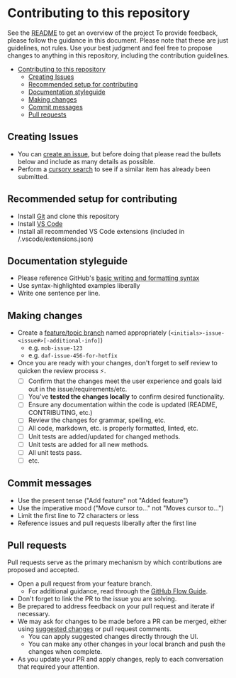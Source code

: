 # Contributing to this repository

See the [README](README.md) to get an overview of the project
To provide feedback, please follow the guidance in this document.
Please note that these are just guidelines, not rules.
Use your best judgment and feel free to propose changes to anything in this repository, including the contribution guidelines.

- [Contributing to this repository](#contributing-to-this-repository)
  - [Creating Issues](#creating-issues)
  - [Recommended setup for contributing](#recommended-setup-for-contributing)
  - [Documentation styleguide](#documentation-styleguide)
  - [Making changes](#making-changes)
  - [Commit messages](#commit-messages)
  - [Pull requests](#pull-requests)

## Creating Issues

- You can [create an issue][gh-issues-new], but before doing that please read the bullets below and include as many details as possible.
- Perform a [cursory search][gh-issues-search] to see if a similar item has already been submitted.

## Recommended setup for contributing

- Install [Git][git] and clone this repository
- Install [VS Code][vscode]
- Install all recommended VS Code extensions (included in /.vscode/extensions.json)

## Documentation styleguide

- Please reference GitHub's [basic writing and formatting syntax][gh-md-syntax-guidance]
- Use syntax-highlighted examples liberally
- Write one sentence per line.

## Making changes

- Create a [feature/topic branch][topic-branch] named appropriately (`<initials>-issue-<issue#>[-additional-info]`)
  - e.g. `mob-issue-123`
  - e.g. `daf-issue-456-for-hotfix`
- Once you are ready with your changes, don't forget to self review to quicken the review process :zap:.
  - [ ] Confirm that the changes meet the user experience and goals laid out in the issue/requirements/etc.
  - [ ] You've **tested the changes locally** to confirm desired functionality.
  - [ ] Ensure any documentation within the code is updated (README, CONTRIBUTING, etc.)
  - [ ] Review the changes for grammar, spelling, etc.
  - [ ] All code, markdown, etc. is properly formatted, linted, etc.
  - [ ] Unit tests are added/updated for changed methods.
  - [ ] Unit tests are added for all new methods.
  - [ ] All unit tests pass.
  - [ ] etc.

## Commit messages

- Use the present tense ("Add feature" not "Added feature")
- Use the imperative mood ("Move cursor to..." not "Moves cursor to...")
- Limit the first line to 72 characters or less
- Reference issues and pull requests liberally after the first line

## Pull requests

Pull requests serve as the primary mechanism by which contributions are proposed and accepted.

- Open a pull request from your feature branch.
  - For additional guidance, read through the [GitHub Flow Guide][github-flow-guide].
- Don't forget to link the PR to the issue you are solving.
- Be prepared to address feedback on your pull request and iterate if necessary.
- We may ask for changes to be made before a PR can be merged, either using [suggested changes][gh-suggested-changes] or pull request comments.
  - You can apply suggested changes directly through the UI.
  - You can make any other changes in your local branch and push the changes when complete.
- As you update your PR and apply changes, reply to each conversation that required your attention.

<!-- reference urls -->

[gh-issues-new]: https://github.com/plantemoran-appdev-test/.github/issues/new/choose
[gh-issues-search]: https://github.com/plantemoran-appdev-test/.github/issues
[gh-md-syntax-guidance]: https://docs.github.com/en/github/writing-on-github/getting-started-with-writing-and-formatting-on-github/basic-writing-and-formatting-syntax
[gh-suggested-changes]: https://docs.github.com/en/github/collaborating-with-issues-and-pull-requests/incorporating-feedback-in-your-pull-request
[git]: https://git-scm.com/
[github-flow-guide]: https://guides.github.com/introduction/flow/
[topic-branch]: https://www.git-scm.com/book/en/v2/Git-Branching-Branching-Workflows#Topic-Branches
[vscode]: https://code.visualstudio.com/
